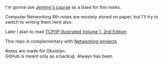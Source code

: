 I'm gonna use [Jeremy's course](https://www.youtube.com/watch?v=H8W9oMNSuwo&list=PLxbwE86jKRgMpuZuLBivzlM8s2Dk5lXBQ) as a base for this notes.  

Computer Networking 8th notes are mostely stored on paper, but I'll try to switch to writing them here also.  

Later I plan to read [TCP/IP illustrated Volume 1, 2nd Edition](https://archive.org/details/RichardStevensTCPIPIllustratedEN/page/n11/mode/2up)

This repo is complementary with [Networking-projects](https://github.com/Wodajo/Networing-projects)


Notes are made for Obsidian.  
GitHub is meant only as a backup. Always has been
